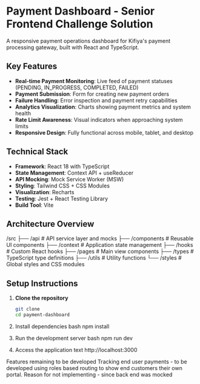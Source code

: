 # Payment Dashboard - Senior Frontend Challenge Solution

A responsive payment operations dashboard for Kifiya's payment processing gateway, built with React and TypeScript.

## Key Features

- **Real-time Payment Monitoring**: Live feed of payment statuses (PENDING, IN_PROGRESS, COMPLETED, FAILED)
- **Payment Submission**: Form for creating new payment orders
- **Failure Handling**: Error inspection and payment retry capabilities
- **Analytics Visualization**: Charts showing payment metrics and system health
- **Rate Limit Awareness**: Visual indicators when approaching system limits
- **Responsive Design**: Fully functional across mobile, tablet, and desktop

## Technical Stack

- **Framework**: React 18 with TypeScript
- **State Management**: Context API + useReducer
- **API Mocking**: Mock Service Worker (MSW)
- **Styling**: Tailwind CSS + CSS Modules
- **Visualization**: Recharts
- **Testing**: Jest + React Testing Library
- **Build Tool**: Vite

## Architecture Overview

/src
├── /api # API service layer and mocks
├── /components # Reusable UI components
├── /context # Application state management
├── /hooks # Custom React hooks
├── /pages # Main view components
├── /types # TypeScript type definitions
├── /utils # Utility functions
└── /styles # Global styles and CSS modules

## Setup Instructions

1. **Clone the repository**

   ```bash
   git clone
   cd payment-dashboard

   ```

2. Install dependencies
   bash
   npm install


3. Run the development server
   bash
   npm run dev


4. Access the application
   text
   http://localhost:3000

Features remaining to be developed
Tracking end user payments - to be developed using roles based routing to show end customers their own portal.
Reason for not implementing - since back end was mocked
